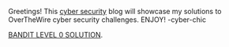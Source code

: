 Greetings!
This <a href="https://cyber-chic.github.io/overthewiresolutions">cyber security</a> blog will showcase my solutions to OverTheWire cyber security challenges.
ENJOY!
-cyber-chic
<p><a href="https://cyber-chic.github.io/overthewiresolutions/banditlevel0.html">BANDIT LEVEL 0 SOLUTION</a>.</p>
